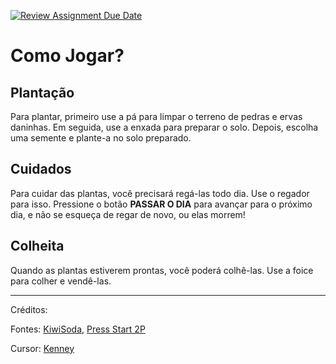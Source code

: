 [![Review Assignment Due Date](https://classroom.github.com/assets/deadline-readme-button-22041afd0340ce965d47ae6ef1cefeee28c7c493a6346c4f15d667ab976d596c.svg)](https://classroom.github.com/a/YHBcxhqH)

# Como Jogar?

## Plantação

Para plantar, primeiro use a pá para limpar o terreno de pedras e ervas daninhas. Em seguida, use a enxada para preparar o solo. Depois, escolha uma semente e plante-a no solo preparado.

## Cuidados

Para cuidar das plantas, você precisará regá-las todo dia. Use o regador para isso.
Pressione o botão **PASSAR O DIA** para avançar para o próximo dia, e não se esqueça de regar de novo, ou elas morrem!

## Colheita

Quando as plantas estiverem prontas, você poderá colhê-las. Use a foice para colher e vendê-las.

---

Créditos:

Fontes: [KiwiSoda](https://fontenddev.com/fonts/kiwi-soda/), [Press Start 2P](https://fonts.google.com/specimen/Press+Start+2P)

Cursor: [Kenney](https://kenney.nl/assets/cursor-pixel-pack)